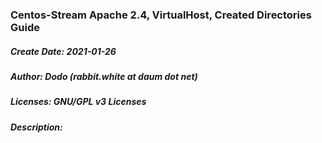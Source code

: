 ### Centos-Stream Apache 2.4, VirtualHost, Created Directories Guide
##### Create Date: 2021-01-26
##### Author: Dodo (rabbit.white at daum dot net)
##### Licenses: GNU/GPL v3 Licenses
##### Description:
#####
